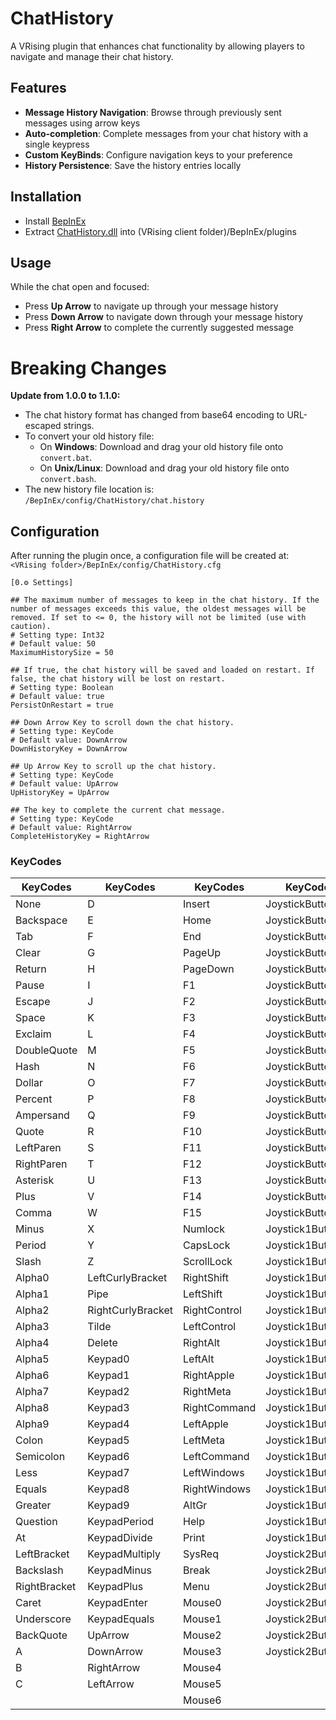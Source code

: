 # ChatHistory

A VRising plugin that enhances chat functionality by allowing players to navigate and manage their chat history.

## Features

- **Message History Navigation**: Browse through previously sent messages using arrow keys
- **Auto-completion**: Complete messages from your chat history with a single keypress
- **Custom KeyBinds**: Configure navigation keys to your preference
- **History Persistence**: Save the history entries locally

## Installation

- Install [BepInEx](https://thunderstore.io/c/v-rising/p/BepInEx/BepInExPack_V_Rising/)
- Extract [ChatHistory.dll](https://github.com/caioreix/ChatHistory/releases) into (VRising client folder)/BepInEx/plugins

## Usage

While the chat open and focused:

- Press **Up Arrow** to navigate up through your message history
- Press **Down Arrow** to navigate down through your message history
- Press **Right Arrow** to complete the currently suggested message

# Breaking Changes

**Update from 1.0.0 to 1.1.0:**

- The chat history format has changed from base64 encoding to URL-escaped strings.
- To convert your old history file:
  - On **Windows**: Download and drag your old history file onto `convert.bat`.
  - On **Unix/Linux**: Download and drag your old history file onto `convert.bash`.
- The new history file location is:
  `/BepInEx/config/ChatHistory/chat.history`

## Configuration

After running the plugin once, a configuration file will be created at:
`<VRising folder>/BepInEx/config/ChatHistory.cfg`

```
[0.⚙️ Settings]

## The maximum number of messages to keep in the chat history. If the number of messages exceeds this value, the oldest messages will be removed. If set to <= 0, the history will not be limited (use with caution).
# Setting type: Int32
# Default value: 50
MaximumHistorySize = 50

## If true, the chat history will be saved and loaded on restart. If false, the chat history will be lost on restart.
# Setting type: Boolean
# Default value: true
PersistOnRestart = true

## Down Arrow Key to scroll down the chat history.
# Setting type: KeyCode
# Default value: DownArrow
DownHistoryKey = DownArrow

## Up Arrow Key to scroll up the chat history.
# Setting type: KeyCode
# Default value: UpArrow
UpHistoryKey = UpArrow

## The key to complete the current chat message.
# Setting type: KeyCode
# Default value: RightArrow
CompleteHistoryKey = RightArrow
```

### KeyCodes

| KeyCodes     | KeyCodes          | KeyCodes     | KeyCodes          | KeyCodes          | KeyCodes          | KeyCodes          |
| ------------ | ----------------- | ------------ | ----------------- | ----------------- | ----------------- | ----------------- |
| None         | D                 | Insert       | JoystickButton0   | Joystick2Button7  | Joystick4Button15 | Joystick7Button0  |
| Backspace    | E                 | Home         | JoystickButton1   | Joystick2Button8  | Joystick4Button16 | Joystick7Button1  |
| Tab          | F                 | End          | JoystickButton2   | Joystick2Button9  | Joystick4Button17 | Joystick7Button2  |
| Clear        | G                 | PageUp       | JoystickButton3   | Joystick2Button10 | Joystick4Button18 | Joystick7Button3  |
| Return       | H                 | PageDown     | JoystickButton4   | Joystick2Button11 | Joystick4Button19 | Joystick7Button4  |
| Pause        | I                 | F1           | JoystickButton5   | Joystick2Button12 | Joystick5Button0  | Joystick7Button5  |
| Escape       | J                 | F2           | JoystickButton6   | Joystick2Button13 | Joystick5Button1  | Joystick7Button6  |
| Space        | K                 | F3           | JoystickButton7   | Joystick2Button14 | Joystick5Button2  | Joystick7Button7  |
| Exclaim      | L                 | F4           | JoystickButton8   | Joystick2Button15 | Joystick5Button3  | Joystick7Button8  |
| DoubleQuote  | M                 | F5           | JoystickButton9   | Joystick2Button16 | Joystick5Button4  | Joystick7Button9  |
| Hash         | N                 | F6           | JoystickButton10  | Joystick2Button17 | Joystick5Button5  | Joystick7Button10 |
| Dollar       | O                 | F7           | JoystickButton11  | Joystick2Button18 | Joystick5Button6  | Joystick7Button11 |
| Percent      | P                 | F8           | JoystickButton12  | Joystick2Button19 | Joystick5Button7  | Joystick7Button12 |
| Ampersand    | Q                 | F9           | JoystickButton13  | Joystick3Button0  | Joystick5Button8  | Joystick7Button13 |
| Quote        | R                 | F10          | JoystickButton14  | Joystick3Button1  | Joystick5Button9  | Joystick7Button14 |
| LeftParen    | S                 | F11          | JoystickButton15  | Joystick3Button2  | Joystick5Button10 | Joystick7Button15 |
| RightParen   | T                 | F12          | JoystickButton16  | Joystick3Button3  | Joystick5Button11 | Joystick7Button16 |
| Asterisk     | U                 | F13          | JoystickButton17  | Joystick3Button4  | Joystick5Button12 | Joystick7Button17 |
| Plus         | V                 | F14          | JoystickButton18  | Joystick3Button5  | Joystick5Button13 | Joystick7Button18 |
| Comma        | W                 | F15          | JoystickButton19  | Joystick3Button6  | Joystick5Button14 | Joystick7Button19 |
| Minus        | X                 | Numlock      | Joystick1Button0  | Joystick3Button7  | Joystick5Button15 | Joystick8Button0  |
| Period       | Y                 | CapsLock     | Joystick1Button1  | Joystick3Button8  | Joystick5Button16 | Joystick8Button1  |
| Slash        | Z                 | ScrollLock   | Joystick1Button2  | Joystick3Button9  | Joystick5Button17 | Joystick8Button2  |
| Alpha0       | LeftCurlyBracket  | RightShift   | Joystick1Button3  | Joystick3Button10 | Joystick5Button18 | Joystick8Button3  |
| Alpha1       | Pipe              | LeftShift    | Joystick1Button4  | Joystick3Button11 | Joystick5Button19 | Joystick8Button4  |
| Alpha2       | RightCurlyBracket | RightControl | Joystick1Button5  | Joystick3Button12 | Joystick6Button0  | Joystick8Button5  |
| Alpha3       | Tilde             | LeftControl  | Joystick1Button6  | Joystick3Button13 | Joystick6Button1  | Joystick8Button6  |
| Alpha4       | Delete            | RightAlt     | Joystick1Button7  | Joystick3Button14 | Joystick6Button2  | Joystick8Button7  |
| Alpha5       | Keypad0           | LeftAlt      | Joystick1Button8  | Joystick3Button15 | Joystick6Button3  | Joystick8Button8  |
| Alpha6       | Keypad1           | RightApple   | Joystick1Button9  | Joystick3Button16 | Joystick6Button4  | Joystick8Button9  |
| Alpha7       | Keypad2           | RightMeta    | Joystick1Button10 | Joystick3Button17 | Joystick6Button5  | Joystick8Button10 |
| Alpha8       | Keypad3           | RightCommand | Joystick1Button11 | Joystick3Button18 | Joystick6Button6  | Joystick8Button11 |
| Alpha9       | Keypad4           | LeftApple    | Joystick1Button12 | Joystick3Button19 | Joystick6Button7  | Joystick8Button12 |
| Colon        | Keypad5           | LeftMeta     | Joystick1Button13 | Joystick4Button0  | Joystick6Button8  | Joystick8Button13 |
| Semicolon    | Keypad6           | LeftCommand  | Joystick1Button14 | Joystick4Button1  | Joystick6Button9  | Joystick8Button14 |
| Less         | Keypad7           | LeftWindows  | Joystick1Button15 | Joystick4Button2  | Joystick6Button10 | Joystick8Button15 |
| Equals       | Keypad8           | RightWindows | Joystick1Button16 | Joystick4Button3  | Joystick6Button11 | Joystick8Button16 |
| Greater      | Keypad9           | AltGr        | Joystick1Button17 | Joystick4Button4  | Joystick6Button12 | Joystick8Button17 |
| Question     | KeypadPeriod      | Help         | Joystick1Button18 | Joystick4Button5  | Joystick6Button13 | Joystick8Button18 |
| At           | KeypadDivide      | Print        | Joystick1Button19 | Joystick4Button6  | Joystick6Button14 | Joystick8Button19 |
| LeftBracket  | KeypadMultiply    | SysReq       | Joystick2Button0  | Joystick4Button7  | Joystick6Button15 |                   |
| Backslash    | KeypadMinus       | Break        | Joystick2Button1  | Joystick4Button8  | Joystick6Button16 |                   |
| RightBracket | KeypadPlus        | Menu         | Joystick2Button2  | Joystick4Button9  | Joystick6Button17 |                   |
| Caret        | KeypadEnter       | Mouse0       | Joystick2Button3  | Joystick4Button10 | Joystick6Button18 |                   |
| Underscore   | KeypadEquals      | Mouse1       | Joystick2Button4  | Joystick4Button11 | Joystick6Button19 |                   |
| BackQuote    | UpArrow           | Mouse2       | Joystick2Button5  | Joystick4Button12 |                   |                   |
| A            | DownArrow         | Mouse3       | Joystick2Button6  | Joystick4Button13 |                   |                   |
| B            | RightArrow        | Mouse4       |                   | Joystick4Button14 |                   |                   |
| C            | LeftArrow         | Mouse5       |                   |                   |                   |                   |
|              |                   | Mouse6       |                   |                   |                   |                   |
```

